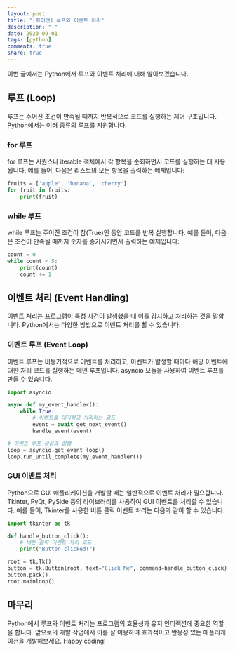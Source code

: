 ```yaml
---
layout: post
title: "[파이썬] 루프와 이벤트 처리"
description: " "
date: 2023-09-01
tags: [python]
comments: true
share: true
---
```


이번 글에서는 Python에서 루프와 이벤트 처리에 대해 알아보겠습니다. 

## 루프 (Loop)

루프는 주어진 조건이 만족될 때까지 반복적으로 코드를 실행하는 제어 구조입니다. Python에서는 여러 종류의 루프를 지원합니다.

### for 루프

for 루프는 시퀀스나 iterable 객체에서 각 항목을 순회하면서 코드를 실행하는 데 사용됩니다. 예를 들어, 다음은 리스트의 모든 항목을 출력하는 예제입니다:

```python
fruits = ['apple', 'banana', 'cherry']
for fruit in fruits:
    print(fruit)
```

### while 루프

while 루프는 주어진 조건이 참(True)인 동안 코드를 반복 실행합니다. 예를 들어, 다음은 조건이 만족될 때까지 숫자를 증가시키면서 출력하는 예제입니다:

```python
count = 0
while count < 5:
    print(count)
    count += 1
```

## 이벤트 처리 (Event Handling)

이벤트 처리는 프로그램이 특정 사건이 발생했을 때 이를 감지하고 처리하는 것을 말합니다. Python에서는 다양한 방법으로 이벤트 처리를 할 수 있습니다.

### 이벤트 루프 (Event Loop)

이벤트 루프는 비동기적으로 이벤트를 처리하고, 이벤트가 발생할 때마다 해당 이벤트에 대한 처리 코드를 실행하는 메인 루프입니다. asyncio 모듈을 사용하여 이벤트 루프를 만들 수 있습니다.

```python
import asyncio

async def my_event_handler():
    while True:
        # 이벤트를 대기하고 처리하는 코드
        event = await get_next_event()
        handle_event(event)

# 이벤트 루프 생성과 실행
loop = asyncio.get_event_loop()
loop.run_until_complete(my_event_handler())
```

### GUI 이벤트 처리

Python으로 GUI 애플리케이션을 개발할 때는 일반적으로 이벤트 처리가 필요합니다. Tkinter, PyQt, PySide 등의 라이브러리를 사용하여 GUI 이벤트를 처리할 수 있습니다. 예를 들어, Tkinter를 사용한 버튼 클릭 이벤트 처리는 다음과 같이 할 수 있습니다:

```python
import tkinter as tk

def handle_button_click():
    # 버튼 클릭 이벤트 처리 코드
    print("Button clicked!")

root = tk.Tk()
button = tk.Button(root, text="Click Me", command=handle_button_click)
button.pack()
root.mainloop()
```

## 마무리

Python에서 루프와 이벤트 처리는 프로그램의 효율성과 유저 인터랙션에 중요한 역할을 합니다. 앞으로의 개발 작업에서 이를 잘 이용하여 효과적이고 반응성 있는 애플리케이션을 개발해보세요. Happy coding!